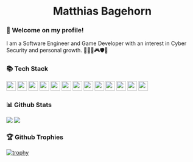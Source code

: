 <h1 align="center">Matthias Bagehorn</h1>

### 👋 Welcome on my profile!

<p>I am a Software Engineer and Game Developer with an interest in Cyber Security and personal growth. 👨🏻‍💻🎮🛡️🌱</p>

### 📚 Tech Stack
<!--
[![.Net](https://img.shields.io/badge/.NET-512BD4?style=for-the-badge&logo=.net&logoColor=white)](https://learn.microsoft.com/de-de/dotnet/)
[![C#](https://img.shields.io/badge/C%23-7D0D7B.svg?style=for-the-badge&logo=csharp&logoColor=white)](https://learn.microsoft.com/de-de/dotnet/csharp/)
[![C++](https://img.shields.io/badge/C++-white?style=for-the-badge&logo=cplusplus&logoColor=00599C)](https://cplusplus.com/)
[![CSS3](https://img.shields.io/badge/CSS3-1572B6.svg?style=for-the-badge&logo=css3&logoColor=white)](https://wiki.selfhtml.org/wiki/CSS)
[![Docker](https://img.shields.io/badge/Docker-white.svg?style=for-the-badge&logo=docker&logoColor=2496ED)](https://www.docker.com/)
[![Git](https://img.shields.io/badge/Git-F0F0E8?style=for-the-badge&logo=git&logoColor=F05032)](https://git-scm.com/)
[![GraphQL](https://img.shields.io/badge/GraphQL-20242C?style=for-the-badge&logo=graphql&logoColor=E10098)](https://graphql.org/)
[![HTML5](https://img.shields.io/badge/HTML5-E34F26.svg?style=for-the-badge&logo=html5&logoColor=white)](https://wiki.selfhtml.org/wiki/HTML)
[![Java](https://img.shields.io/badge/Java-3A75B0.svg?style=for-the-badge)](https://www.java.com/)
[![JavaScript](https://img.shields.io/badge/JavaScript-2D2E2C.svg?style=for-the-badge&logo=javascript&logoColor=F7DF1E)](https://wiki.selfhtml.org/wiki/JavaScript)
[![Linux](https://img.shields.io/badge/Linux-white?style=for-the-badge&logo=linux&logoColor=black)](https://www.linux.org/)
[![MongoDB](https://img.shields.io/badge/MongoDB-white.svg?style=for-the-badge&logo=mongodb&logoColor=47A248)](https://www.mongodb.com/)
[![NodeJS](https://img.shields.io/badge/Node.js-white?style=for-the-badge&logo=nodedotjs&logoColor=339933)](https://nodejs.org/)
[![Python](https://img.shields.io/badge/python-3C79AA?style=for-the-badge&logo=python&logoColor=F9DF59)](https://www.python.org/)
[![ReactJS](https://img.shields.io/badge/React.js-242729.svg?style=for-the-badge&logo=react&logoColor=61DAFB)](https://react.dev/)
[![Scala](https://img.shields.io/badge/Scala-002B36?style=for-the-badge&logo=scala&logoColor=DC322F)](https://www.scala-lang.org/)
[![SQL](https://img.shields.io/badge/SQL-white?style=for-the-badge&logo=microsoftsqlserver&logoColor=CC2927)](https://www.w3schools.com/sql/)
[![TypeScript](https://img.shields.io/badge/TypeScript-white.svg?style=for-the-badge&logo=typescript&logoColor=007ACC)](https://www.typescriptlang.org/)
[![Unity](https://img.shields.io/badge/Unity-000000?style=for-the-badge&logo=unity&logoColor=CCCCCC)](https://unity.com/)
[![Xamarin](https://img.shields.io/badge/Xamarin-white?style=for-the-badge&logo=xamarin&logoColor=3498DB)](https://dotnet.microsoft.com/en-us/apps/xamarin)
[![XAML](https://img.shields.io/badge/XAML-white?style=for-the-badge&logo=xaml&logoColor=0C54C2)](https://learn.microsoft.com/de-de/dotnet/desktop/wpf/xaml/?view=netdesktop-8.0)
-->

<!--
[![.Net](https://img.shields.io/badge/.NET-512BD4?logo=.net&logoColor=white)](https://learn.microsoft.com/de-de/dotnet/)
[![C#](https://img.shields.io/badge/C%23-7D0D7B.svg?logo=csharp&logoColor=white)](https://learn.microsoft.com/de-de/dotnet/csharp/)
[![C++](https://img.shields.io/badge/C++-white?logo=cplusplus&logoColor=00599C)](https://cplusplus.com/)
[![CSS3](https://img.shields.io/badge/CSS3-1572B6.svg?logo=css3&logoColor=white)](https://wiki.selfhtml.org/wiki/CSS)
[![Docker](https://img.shields.io/badge/Docker-white.svg?logo=docker&logoColor=2496ED)](https://www.docker.com/)
[![Git](https://img.shields.io/badge/Git-F0F0E8?logo=git&logoColor=F05032)](https://git-scm.com/)
[![GraphQL](https://img.shields.io/badge/GraphQL-20242C?logo=graphql&logoColor=E10098)](https://graphql.org/)
[![HTML5](https://img.shields.io/badge/HTML5-E34F26.svg?logo=html5&logoColor=white)](https://wiki.selfhtml.org/wiki/HTML)
[![Java](https://img.shields.io/badge/Java-3A75B0.svg)](https://www.java.com/)
[![JavaScript](https://img.shields.io/badge/JavaScript-2D2E2C.svg?logo=javascript&logoColor=F7DF1E)](https://wiki.selfhtml.org/wiki/JavaScript)
[![Linux](https://img.shields.io/badge/Linux-white?logo=linux&logoColor=black)](https://www.linux.org/)
[![MongoDB](https://img.shields.io/badge/MongoDB-white.svg?logo=mongodb&logoColor=47A248)](https://www.mongodb.com/)
[![NodeJS](https://img.shields.io/badge/Node.js-white?logo=nodedotjs&logoColor=339933)](https://nodejs.org/)
[![Python](https://img.shields.io/badge/python-3C79AA?logo=python&logoColor=F9DF59)](https://www.python.org/)
[![ReactJS](https://img.shields.io/badge/React.js-242729.svg?logo=react&logoColor=61DAFB)](https://react.dev/)
[![Scala](https://img.shields.io/badge/Scala-002B36?logo=scala&logoColor=DC322F)](https://www.scala-lang.org/)
[![SQL](https://img.shields.io/badge/SQL-white?logo=microsoftsqlserver&logoColor=CC2927)](https://www.w3schools.com/sql/)
[![TypeScript](https://img.shields.io/badge/TypeScript-white.svg?logo=typescript&logoColor=007ACC)](https://www.typescriptlang.org/)
[![Unity](https://img.shields.io/badge/Unity-000000?logo=unity&logoColor=CCCCCC)](https://unity.com/)
[![Xamarin](https://img.shields.io/badge/Xamarin-white?logo=xamarin&logoColor=3498DB)](https://dotnet.microsoft.com/en-us/apps/xamarin)
[![XAML](https://img.shields.io/badge/XAML-white?logo=xaml&logoColor=0C54C2)](https://learn.microsoft.com/de-de/dotnet/desktop/wpf/xaml/?view=netdesktop-8.0)
-->

<!-- .NET -->
<a href="https://learn.microsoft.com/de-de/dotnet/">
  <img src="https://img.shields.io/badge/.NET-512BD4?logo=.net&logoColor=white" height="25"/></a>

<!-- C# -->
<a href="https://learn.microsoft.com/de-de/dotnet/csharp/">  
  <img src="https://img.shields.io/badge/C%23-7D0D7B.svg?labelColor=white&logo=csharp&logoColor=7D0D7B" height="25"/></a>

<!-- C++
<a href="https://cplusplus.com/">
    <img src="https://img.shields.io/badge/C++-00599C?labelColor=white&logo=cplusplus&logoColor=00599C" height="25"/></a>
-->

<!-- CSS3 -->
<a href="https://wiki.selfhtml.org/wiki/CSS">
    <img src="https://img.shields.io/badge/CSS3-1572B6.svg?logo=css3&logoColor=white" height="25"/></a>

<!-- Docker
<a href="https://www.docker.com/">
    <img src="https://img.shields.io/badge/Docker-2496ED.svg?labelColor=white&logo=docker&logoColor=2496ED" height="25"/></a>
-->

<!-- Git -->
<a href="https://git-scm.com/">
    <img src="https://img.shields.io/badge/Git-F05032?labelColor=F0F0E8&logo=git&logoColor=F05032" height="25"/></a>

<!-- GraphQL
<a href="https://graphql.org/">
    <img src="https://img.shields.io/badge/GraphQL-20242C?logo=graphql&logoColor=E10098" height="25"/></a>
-->

<!-- HTML -->
<a href="https://wiki.selfhtml.org/wiki/HTML">
    <img src="https://img.shields.io/badge/HTML5-E34F26.svg?logo=html5&logoColor=white" height="25"/></a>

<!-- Java
<a href="https://www.java.com/">
    <img src="https://img.shields.io/badge/Java-3A75B0.svg" height="25"/></a>
-->

<!-- Javascript -->
<a href="https://wiki.selfhtml.org/wiki/JavaScript">
    <img src="https://img.shields.io/badge/JavaScript-2D2E2C.svg?logo=javascript&logoColor=F7DF1E" height="25"/></a>

<!-- Linux -->
<a href="https://www.linux.org/">
    <img src="https://img.shields.io/badge/Linux-black?labelColor=white&logo=linux&logoColor=black" height="25"/></a>

<!-- MongoDB
<a href="https://www.mongodb.com/">
    <img src="https://img.shields.io/badge/MongoDB-47A248.svg?labelColor=white&logo=mongodb&logoColor=47A248" height="25"/></a>
-->

<!-- NodeJS -->
<a href="https://nodejs.org/">
    <img src="https://img.shields.io/badge/Node.js-339933?labelColor=white&logo=nodedotjs&logoColor=339933" height="25"/></a>

<!-- Python -->
<a href="https://www.python.org/">
    <img src="https://img.shields.io/badge/python-3C79AA?logo=python&logoColor=F9DF59" height="25"/></a>

<!-- ReactJS -->
<a href="https://react.dev/">
    <img src="https://img.shields.io/badge/React.js-242729.svg?logo=react&logoColor=61DAFB" height="25"/></a>

<!-- Scala
<a href="https://www.scala-lang.org/">
    <img src="https://img.shields.io/badge/Scala-DC322F?labelColor=white&logo=scala&logoColor=DC322F" height="25"/></a>
-->

<!-- SQL -->
<a href="https://www.w3schools.com/sql/">
    <img src="https://img.shields.io/badge/SQL-CC2927?labelColor=white&logo=microsoftsqlserver&logoColor=CC2927" height="25"/></a>

<!-- TypeScript -->
<a href="https://www.typescriptlang.org/">
    <img src="https://img.shields.io/badge/TypeScript-007ACC.svg?labelColor=white&logo=typescript&logoColor=007ACC" height="25"/></a>

<!-- Unity -->
<a href="https://unity.com/">
    <img src="https://img.shields.io/badge/Unity-000000?logo=unity&logoColor=CCCCCC" height="25"/></a>

<!-- Xamarin
<a href="https://dotnet.microsoft.com/en-us/apps/xamarin">
    <img src="https://img.shields.io/badge/Xamarin-3498DB?labelColor=white&logo=xamarin&logoColor=3498DB" height="25"/></a>
-->

<!-- XAML
<a href="https://learn.microsoft.com/de-de/dotnet/desktop/wpf/xaml/?view=netdesktop-8.0">
    <img src="https://img.shields.io/badge/XAML-0C54C2?labelColor=white&logo=xaml&logoColor=0C54C2" height="25"/></a>
-->

### 📊 Github Stats

[![](https://github-readme-stats.vercel.app/api/?username=MatthiGamer&show_icons=true&theme=algolia&border_color=2DDE98&rank_icon=github&include_all_commits=true&custom_title=My%20Github%20Stats)]()
[![](https://github-readme-stats.vercel.app/api/top-langs/?username=MatthiGamer&theme=algolia&hide_border=false&border_color=2DDE98&include_all_commits=true&langs_count=6&layout=compact)]()


### 🏆 Github Trophies

[![trophy](https://github-profile-trophy.vercel.app/?username=MatthiGamer&theme=algolia&rank=B,A,AA,AAA,S,SS,SSS&margin-w=10&no-frame=true)](https://github.com/ryo-ma/github-profile-trophy)

<!--
### 💬 Developer Quote

[![Readme Quotes](https://quotes-github-readme.vercel.app/api?type=horizontal&theme=algolia&border=true)](https://github.com/piyushsuthar/github-readme-quotes)
-->
